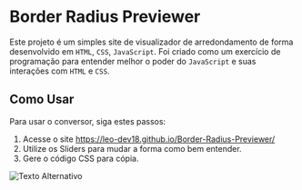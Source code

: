 # Border Radius Previewer

Este projeto é um simples site de visualizador de arredondamento de forma desenvolvido em `HTML`, `CSS`, `JavaScript`. Foi criado como um exercício de programação para entender melhor o poder do `JavaScript` e suas interações com `HTML` e `CSS`.

## Como Usar

Para usar o conversor, siga estes passos:

1. Acesse o site https://leo-dev18.github.io/Border-Radius-Previewer/ 
2. Utilize os Sliders para mudar a forma como bem entender.
3. Gere o código CSS para cópia.

![Texto Alternativo](assets/teste.gif)